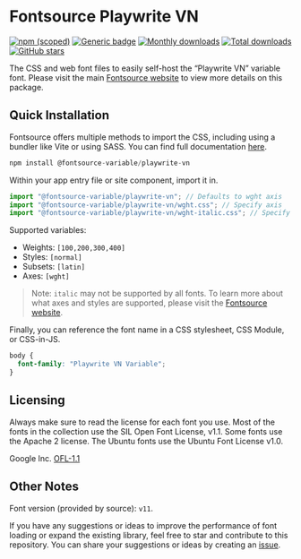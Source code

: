 # Fontsource Playwrite VN

[![npm (scoped)](https://img.shields.io/npm/v/@fontsource-variable/playwrite-vn?color=brightgreen)](https://www.npmjs.com/package/@fontsource-variable/playwrite-vn) [![Generic badge](https://img.shields.io/badge/fontsource-passing-brightgreen)](https://github.com/fontsource/fontsource) [![Monthly downloads](https://badgen.net/npm/dm/@fontsource-variable/playwrite-vn)](https://github.com/fontsource/fontsource) [![Total downloads](https://badgen.net/npm/dt/@fontsource-variable/playwrite-vn)](https://github.com/fontsource/fontsource) [![GitHub stars](https://img.shields.io/github/stars/fontsource/fontsource.svg?style=social&label=Star)](https://github.com/fontsource/fontsource/stargazers)

The CSS and web font files to easily self-host the “Playwrite VN” variable font. Please visit the main [Fontsource website](https://fontsource.org/fonts/playwrite-vn) to view more details on this package.

## Quick Installation

Fontsource offers multiple methods to import the CSS, including using a bundler like Vite or using SASS. You can find full documentation [here](https://fontsource.org/docs/getting-started/introduction).

```javascript
npm install @fontsource-variable/playwrite-vn
```

Within your app entry file or site component, import it in.

```javascript
import "@fontsource-variable/playwrite-vn"; // Defaults to wght axis
import "@fontsource-variable/playwrite-vn/wght.css"; // Specify axis
import "@fontsource-variable/playwrite-vn/wght-italic.css"; // Specify axis and style
```

Supported variables:
- Weights: `[100,200,300,400]`
- Styles: `[normal]`
- Subsets: `[latin]`
- Axes: `[wght]`

> Note: `italic` may not be supported by all fonts. To learn more about what axes and styles are supported, please visit the [Fontsource website](https://fontsource.org/fonts/playwrite-vn).

Finally, you can reference the font name in a CSS stylesheet, CSS Module, or CSS-in-JS.

```css
body {
  font-family: "Playwrite VN Variable";
}
```

## Licensing
Always make sure to read the license for each font you use. Most of the fonts in the collection use the SIL Open Font License, v1.1. Some fonts use the Apache 2 license. The Ubuntu fonts use the Ubuntu Font License v1.0.

Google Inc.
[OFL-1.1](http://scripts.sil.org/OFL)

## Other Notes
Font version (provided by source): `v11`.

If you have any suggestions or ideas to improve the performance of font loading or expand the existing library, feel free to star and contribute to this repository. You can share your suggestions or ideas by creating an [issue](https://github.com/fontsource/fontsource/issues).